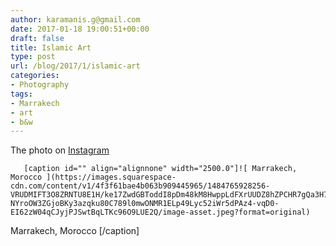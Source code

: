 ```yaml
---
author: karamanis.g@gmail.com
date: 2017-01-18 19:00:51+00:00
draft: false
title: Islamic Art
type: post
url: /blog/2017/1/islamic-art
categories:
- Photography
tags:
- Marrakech
- art
- b&w
---
```


The photo on [Instagram](https://www.instagram.com/p/BPan5WXAj8G/)


  
       [caption id="" align="alignnone" width="2500.0"]![ Marrakech, Morocco ](https://images.squarespace-cdn.com/content/v1/4f3f61bae4b063b909445965/1484765928256-VRUDMIFT3O8ZRNTU8E1H/ke17ZwdGBToddI8pDm48kM8HwppLdFXrUUDZ8hZPCHR7gQa3H78H3Y0txjaiv_0fDoOvxcdMmMKkDsyUqMSsMWxHk725yiiHCCLfrh8O1z4YTzHvnKhyp6Da-NYroOW3ZGjoBKy3azqku80C789l0mwONMR1ELp49Lyc52iWr5dPAz4-vqD0-EI62zW04qCJyjPJSwtBqLTKc96O9LUE2Q/image-asset.jpeg?format=original)
 Marrakech, Morocco [/caption]
